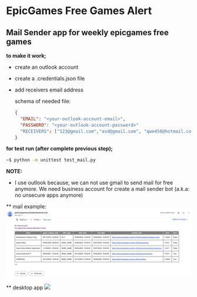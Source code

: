 # EpicGames Free Games Alert

## Mail Sender app for weekly epicgames free games

**to make it work;**

- create an outlook account
- create a .credentials.json file
- add receivers email address

  schema of needed file:

  ```json
  {
    "EMAIL": "<your-outlook-account-email>",
    "PASSWORD": "<your-outlook-account-password>"
    "RECEIVERS": ["123@gmail.com","asd@gmail.com", "qwe456@hotmail.com"]
  }
  ```

**for test run (after complete previous step);**

```sh
~$ python -m unittest test_mail.py
```

**NOTE:**

- I use outlook because, we can not use gmail to send mail for free anymore. We need business account for create a mail sender bot (a.k.a: no unsecure apps anymore)

** mail example: <br>
<img src='docs/images/mail.png'/>


** desktop app
<img src='docs/images/desktopapp.png'/>


